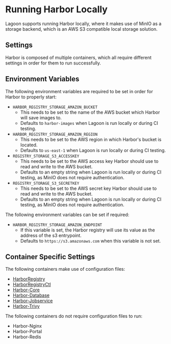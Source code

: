 # Running Harbor Locally

Lagoon supports running Harbor locally, where it makes use of MinIO as a storage backend, which is an AWS S3 compatible local storage solution.

## Settings

Harbor is composed of multiple containers, which all require different settings in order for them to run successfully.

## Environment Variables

The following environment variables are required to be set in order for Harbor to properly start:

* `HARBOR_REGISTRY_STORAGE_AMAZON_BUCKET`
  * This needs to be set to the name of the AWS bucket which Harbor will save images to.
  * Defaults to `harbor-images` when Lagoon is run locally or during CI testing.
* `HARBOR_REGISTRY_STORAGE_AMAZON_REGION`
  * This needs to be set to the AWS region in which Harbor's bucket is located.
  * Defaults to `us-east-1` when Lagoon is run locally or during CI testing.
* `REGISTRY_STORAGE_S3_ACCESSKEY`
  * This needs to be set to the AWS access key Harbor should use to read and write to the AWS bucket.
  * Defaults to an empty string when Lagoon is run locally or during CI testing, as MinIO does not require authentication.
* `REGISTRY_STORAGE_S3_SECRETKEY`
  * This needs to be set to the AWS secret key Harbor should use to read and write to the AWS bucket.
  * Defaults to an empty string when Lagoon is run locally or during CI testing, as MinIO does not require authentication.

The following environment variables can be set if required:

* `HARBOR_REGISTRY_STORAGE_AMAZON_ENDPOINT`
  * If this variable is set, the Harbor registry will use its value as the address of the s3 entrypoint.
  * Defaults to `https://s3.amazonaws.com` when this variable is not set.

## Container Specific Settings

The following containers make use of configuration files:

* [HarborRegistry](harborregistry.md)
* [HarborRegistryCtl](harborregistryctl.md)
* [Harbor-Core](harbor-core.md)
* [Harbor-Database](harbor-database.md)
* [Harbor-Jobservice](harbor-jobservice.md)
* [Harbor-Trivy](harbor-trivy.md)

The following containers do not require configuration files to run:

* Harbor-Nginx
* Harbor-Portal
* Harbor-Redis
